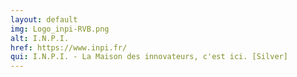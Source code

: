 ```yaml
---
layout: default
img: Logo_inpi-RVB.png
alt: I.N.P.I.
href: https://www.inpi.fr/
qui: I.N.P.I. - La Maison des innovateurs, c'est ici. [Silver]
---
```

